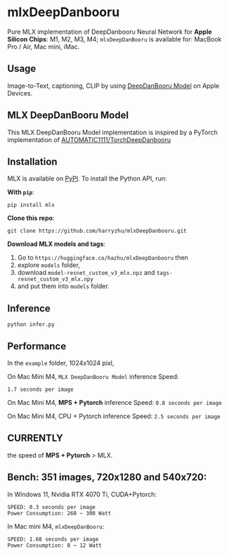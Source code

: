 # mlxDeepDanbooru

Pure MLX implementation of DeepDanbooru Neural Network for __Apple Silicon Chips__: M1, M2, M3, M4; 
`mlxDeepDanBooru` is available for: MacBook Pro / Air, Mac mini, iMac.

## Usage

Image-to-Text, captioning, CLIP by using [DeepDanBooru Model](https://github.com/KichangKim/DeepDanbooru) on Apple Devices.

## MLX DeepDanBooru Model 

This MLX DeepDanBooru Model implementation is inspired by a PyTorch implementation of [AUTOMATIC1111/TorchDeepDanbooru](https://github.com/AUTOMATIC1111/TorchDeepDanbooru)


## Installation

MLX is available on [PyPI](https://pypi.org/project/mlx/). To install the Python API, run:

**With `pip`**:

```
pip install mlx
```

**Clone this repo**:

```
git clone https://github.com/harryzhu/mlxDeepDanbooru.git
```

**Download MLX models and tags**:

 1) Go to `https://huggingface.co/hazhu/mlxDeepDanbooru` then 
 2) explore `models` folder,
 3) download `model-resnet_custom_v3_mlx.npz` and `tags-resnet_custom_v3_mlx.npy`
 4) and put them into `models` folder.

## Inference

```
python infer.py
```


## Performance

In the `example` folder, 1024x1024 pixl, 

On Mac Mini M4, `MLX DeepDanBooru Model` inference Speed:

```
1.7 seconds per image
```

On Mac Mini M4, __MPS + Pytorch__ inference Speed: `0.8 seconds per image` 

On Mac Mini M4, CPU + Pytorch inference Speed: `2.5 seconds per image`

## CURRENTLY  

the speed of __MPS + Pytorch__ > MLX.


## Bench: 351 images, 720x1280 and 540x720:

In Windows 11, Nvidia RTX 4070 Ti, CUDA+Pytorch:

```
SPEED: 0.3 seconds per image
Power Consumption: 260 ~ 300 Watt
```

In Mac mini M4, `mlxDeepDanBooru`:

```
SPEED: 1.68 seconds per image 
Power Consumption: 8 ~ 12 Watt
```







